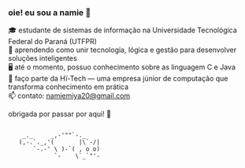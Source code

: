 ### oie! eu sou a namie 👋

🎓 estudante de sistemas de informação na Universidade Tecnológica Federal do Paraná (UTFPR) <br>
🌱 aprendendo como unir tecnologia, lógica e gestão para desenvolver soluções inteligentes <br>
🖥️ até o momento, possuo conhecimento sobre as linguagem C e Java <br>
🌟 faço parte da Hï-Tech — uma empresa júnior de computação que transforma conhecimento em prática <br>
📫 contato: [namiemiya20@gmail.com](mailto:namiemiya20@gmail.com)<br>

  obrigada por passar por aqui! 🍜
  
```  

    _._     _,-'""`-._
   (,-.`._,'(       |\`-/|
       `-.-' \ )-`( , o o)
             `-    \`_`"'-

```  


